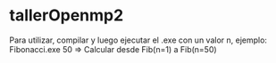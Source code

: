 # tallerOpenmp2

Para utilizar, compilar y luego ejecutar el .exe con un valor n, ejemplo:
Fibonacci.exe 50 => Calcular desde Fib(n=1) a Fib(n=50)
